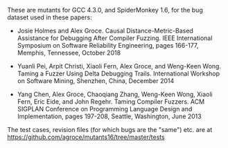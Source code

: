 These are mutants for GCC 4.3.0, and SpiderMonkey 1.6, for the bug dataset used in these papers:

- Josie Holmes and Alex Groce. Causal Distance-Metric-Based Assistance for Debugging After Compiler Fuzzing.
IEEE International Symposium on Software Reliability Engineering, pages 166-177, Memphis, Tennessee, October 2018

- Yuanli Pei, Arpit Christi, Xiaoli Fern, Alex Groce, and Weng-Keen Wong. Taming a Fuzzer Using Delta Debugging
Trails. International Workshop on Software Mining, Shenzhen, China, December 2014

- Yang Chen, Alex Groce, Chaoqiang Zhang, Weng-Keen Wong, Xiaoli Fern, Eric Eide, and John Regehr. Taming
Compiler Fuzzers. ACM SIGPLAN Conference on Programming Language Design and Implementation, pages
197-208, Seattle, Washington, June 2013

The test cases, revision files (for which bugs are the "same") etc. are at https://github.com/agroce/mutants16/tree/master/tests
